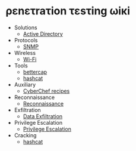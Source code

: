 # ρεnετraτion τεsτing ωiκi

- Solutions
  - [Active Directory](https://github.com/okazymyrov/piki/blob/master/AD.md)
- Protocols
  - [SNMP](https://github.com/okazymyrov/piki/blob/master/SNMP.md)
- Wireless
  - [Wi-Fi](https://github.com/okazymyrov/piki/blob/master/Wi-Fi.md)
- Tools
  - [bettercap](https://github.com/okazymyrov/piki/blob/master/bettercap.md)
  - [hashcat](https://github.com/okazymyrov/piki/blob/master/hashcat.md)
- Auxiliary
  - [CyberChef recipes](https://github.com/okazymyrov/piki/blob/master/CyberChef.md)
- Reconnaissance
  - [Reconnaissance](https://github.com/okazymyrov/piki/blob/master/Reconnaissance.md)
- Exfiltration
  - [Data Exfiltration](https://github.com/okazymyrov/piki/blob/master/DataExfiltration.md)
- Privilege Escalation  
  - [Privilege Escalation](https://github.com/okazymyrov/piki/blob/master/PrivilegeEscalation.md)
- Cracking
  - [hashcat](https://github.com/okazymyrov/piki/blob/master/hashcat.md)

